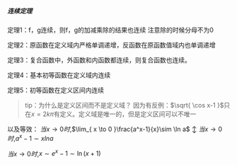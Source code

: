 ##### 连续定理
定理1：f，g连续，则f，g的加减乘除的结果也连续
注意除的时候分母不为0

定理2：原函数在定义域内严格单调递增，反函数在原函数值域内也单调递增

定理3：复合函数中，外函数和内函数都连续，则复合函数也连续。

定理4：基本初等函数在定义域内连续

定理5：初等函数在定义区间内连续

> tip：为什么是定义区间而不是定义域？
> 因为有反例：$\sqrt{ \cos x-1 }$只在$x=2k\pi$有定义。定义域是唯一的，但是定义区间可以不唯一

以及等效：
$当x\to0时$,$\lim_{ x \to 0 }\frac{a^x-1}{x}\sim \ln a$
			$\updownarrow$
$当x\to0时$,$a^x-1\sim xln a$


$当x\to0时$,$x\sim e^x-1\sim \ln(x+1)$

